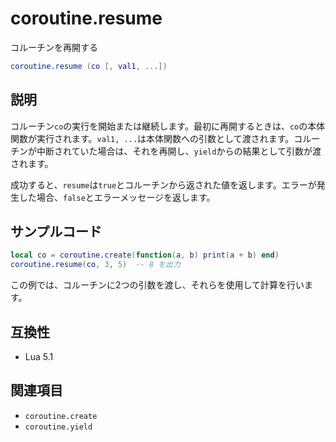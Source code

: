 # coroutine.resume

コルーチンを再開する

```lua
coroutine.resume (co [, val1, ...])
```

## 説明

コルーチン`co`の実行を開始または継続します。最初に再開するときは、`co`の本体関数が実行されます。`val1, ...`は本体関数への引数として渡されます。コルーチンが中断されていた場合は、それを再開し、`yield`からの結果として引数が渡されます。

成功すると、`resume`は`true`とコルーチンから返された値を返します。エラーが発生した場合、`false`とエラーメッセージを返します。

## サンプルコード

```lua
local co = coroutine.create(function(a, b) print(a + b) end)
coroutine.resume(co, 3, 5)  -- 8 を出力
```

この例では、コルーチンに2つの引数を渡し、それらを使用して計算を行います。

## 互換性

- Lua 5.1

## 関連項目

- `coroutine.create`
- `coroutine.yield`